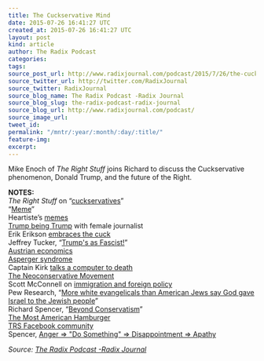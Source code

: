 ```yaml
---
title: The Cuckservative Mind
date: 2015-07-26 16:41:27 UTC
created_at: 2015-07-26 16:41:27 UTC
layout: post
kind: article
author: The Radix Podcast
categories: 
tags: 
source_post_url: http://www.radixjournal.com/podcast/2015/7/26/the-cuckservative-mind
source_twitter_url: http://twitter.com/RadixJournal
source_twitter: RadixJournal
source_blog_name: The Radix Podcast -Radix Journal
source_blog_slug: the-radix-podcast-radix-journal
source_blog_url: http://www.radixjournal.com/podcast/
source_image_url: 
tweet_id: 
permalink: "/mntr/:year/:month/:day/:title/"
feature-img: 
excerpt: 
---
```

<p>Mike Enoch of <em>The Right Stuff</em> joins Richard to discuss the Cuckservative phenomenon, Donald Trump, and the future of the Right. </p><p><strong>NOTES:</strong> <br>
<em>The Right Stuff</em> on “<a href="http://therightstuff.biz/2015/07/23/cuckservatives-trump-and-the-future-of-the-west/">cuckservatives</a>” <br>
“<a href="https://en.wikipedia.org/wiki/Meme">Meme</a>” <br>
Heartiste’s <a href="https://heartiste.wordpress.com/2015/07/23/literal-cuckservatives/">memes</a> <br>
<a href="https://youtu.be/H-DSfvYCKwY?t=23m5s">Trump being Trump</a> with female journalist <br>
Erik Erikson <a href="https://twitter.com/RichardBSpencer/status/624432790059118592">embraces the cuck</a> <br>
Jeffrey Tucker, “<a href="https://tucker.liberty.me/trumpism-the-ideology/">Trump's as Fascist!</a>” <br>
<a href="https://en.wikipedia.org/wiki/Austrian_School">Austrian economics</a> <br>
<a href="https://en.wikipedia.org/wiki/Asperger_syndrome">Asperger syndrome</a> <br>
Captain Kirk <a href="https://www.youtube.com/watch?v=ZuYbDP2kDfg">talks a computer to death</a> <br>
<a href="https://en.wikipedia.org/wiki/Neoconservatism">The Neoconservative Movement</a> <br>
Scott McConnell on <a href="http://www.worldaffairsjournal.org/article/not-so-huddled-masses-multiculturalism-and-foreign-policy">immigration and foreign policy</a> <br>
Pew Research, “<a href="http://www.pewresearch.org/fact-tank/2013/10/03/more-white-evangelicals-than-american-jews-say-god-gave-israel-to-the-jewish-people/">More white evangelicals than American Jews say God gave Israel to the Jewish people</a>” <br>
Richard Spencer, “<a href="http://www.radixjournal.com/journal/2015/4/10/beyond-conservatism">Beyond Conservatism</a>” <br>
<a href="https://www.youtube.com/watch?v=NjSJj_Pdjys">The Most American Hamburger</a> <br>
<a href="https://www.facebook.com/therightstuffsof">TRS Facebook community</a> <br>
Spencer, <a href="http://www.radixjournal.com/journal/2014/6/20/america-in-2034">Anger =&gt; "Do Something" =&gt; Disappointment =&gt; Apathy</a>     </p><div class="">
    <i>Source: <a href="http://www.radixjournal.com/podcast/">The Radix Podcast -Radix Journal</a></i>
</div>
